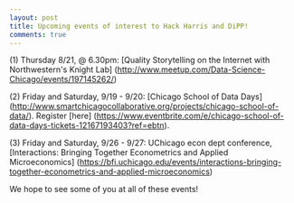 ```yaml
---
layout: post
title: Upcoming events of interest to Hack Harris and DiPP!
comments: true
---
```

(1) Thursday 8/21, @ 6.30pm: [Quality Storytelling on the Internet with Northwestern's Knight Lab] (http://www.meetup.com/Data-Science-Chicago/events/197145262/)

(2) Friday and Saturday, 9/19 - 9/20: [Chicago School of Data Days] (http://www.smartchicagocollaborative.org/projects/chicago-school-of-data/). Register [here] (https://www.eventbrite.com/e/chicago-school-of-data-days-tickets-12167193403?ref=ebtn).

(3) Friday and Saturday, 9/26 - 9/27: UChicago econ dept conference, [Interactions: Bringing Together Econometrics and Applied Microeconomics] (https://bfi.uchicago.edu/events/interactions-bringing-together-econometrics-and-applied-microeconomics)

We hope to see some of you at all of these events! 
